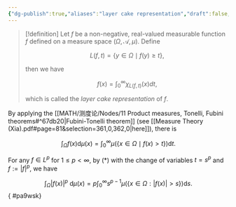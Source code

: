 ```yaml
---
{"dg-publish":true,"aliases":"layer cake representation","draft":false,"permalink":"/MATH/Cards/Nodes/Layer Cake Representation/","dgPassFrontmatter":true}
---
```



> [!definition]
> Let $f$ be a non-negative, real-valued measurable function $f$ defined on a measure space $(\Omega,\mathcal{A},\mu)$. Define 
> 
> $$L(f, t)=\{y \in \Omega \mid f(y) \geqslant t\},$$
> 
> then we have 
> 
> $$f(x)=\int_0^\infty\chi_{L(f,t)}(x)dt,$$
> 
> which is called the *layer cake representation* of $f$.


By applying the [[MATH/测度论/Nodes/11 Product measures, Tonelli, Fubini theorems#^67db20\|Fubini-Tonelli theorem]] (see [[Measure  Theory    (Xia).pdf#page=81&selection=361,0,362,0|here]]), there is

$$
\int_{\Omega} f(x) \mathrm{d} \mu(x)=\int_0^{\infty} \mu(\{x \in \Omega \mid f(x)>t\}) \mathrm{d} t.\tag{*}
$$

For any $f\in L^p$ for $1 \leqslant p<\infty$, by $(*)$ with the change of variables $t=s^p$ and $f:=|f|^p$, we have

$$\int_{\Omega}|f(x)|^p \mathrm{~d} \mu(x)=p \int_0^{\infty} s^{p-1} \mu(\{x \in \Omega: | f(x) |>s\}) \mathrm{d} s.$$
{ #pa9wsk}



